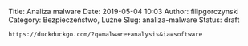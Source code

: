 Title: Analiza malware
Date: 2019-05-04 10:03
Author: filipgorczynski
Category: Bezpieczeństwo, Luźne
Slug: analiza-malware
Status: draft

`https://duckduckgo.com/?q=malware+analysis&ia=software`
